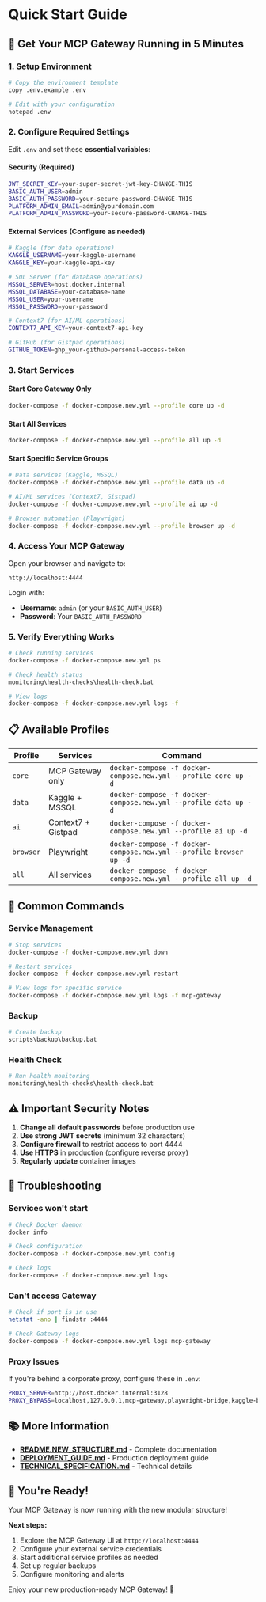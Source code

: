 # Quick Start Guide

## 🚀 Get Your MCP Gateway Running in 5 Minutes

### 1. Setup Environment
```bash
# Copy the environment template
copy .env.example .env

# Edit with your configuration
notepad .env
```

### 2. Configure Required Settings

Edit `.env` and set these **essential variables**:

#### Security (Required)
```bash
JWT_SECRET_KEY=your-super-secret-jwt-key-CHANGE-THIS
BASIC_AUTH_USER=admin
BASIC_AUTH_PASSWORD=your-secure-password-CHANGE-THIS
PLATFORM_ADMIN_EMAIL=admin@yourdomain.com
PLATFORM_ADMIN_PASSWORD=your-secure-password-CHANGE-THIS
```

#### External Services (Configure as needed)
```bash
# Kaggle (for data operations)
KAGGLE_USERNAME=your-kaggle-username
KAGGLE_KEY=your-kaggle-api-key

# SQL Server (for database operations)
MSSQL_SERVER=host.docker.internal
MSSQL_DATABASE=your-database-name
MSSQL_USER=your-username
MSSQL_PASSWORD=your-password

# Context7 (for AI/ML operations)
CONTEXT7_API_KEY=your-context7-api-key

# GitHub (for Gistpad operations)
GITHUB_TOKEN=ghp_your-github-personal-access-token
```

### 3. Start Services

#### Start Core Gateway Only
```bash
docker-compose -f docker-compose.new.yml --profile core up -d
```

#### Start All Services
```bash
docker-compose -f docker-compose.new.yml --profile all up -d
```

#### Start Specific Service Groups
```bash
# Data services (Kaggle, MSSQL)
docker-compose -f docker-compose.new.yml --profile data up -d

# AI/ML services (Context7, Gistpad)
docker-compose -f docker-compose.new.yml --profile ai up -d

# Browser automation (Playwright)
docker-compose -f docker-compose.new.yml --profile browser up -d
```

### 4. Access Your MCP Gateway

Open your browser and navigate to:
```
http://localhost:4444
```

Login with:
- **Username**: `admin` (or your `BASIC_AUTH_USER`)
- **Password**: Your `BASIC_AUTH_PASSWORD`

### 5. Verify Everything Works

```bash
# Check running services
docker-compose -f docker-compose.new.yml ps

# Check health status
monitoring\health-checks\health-check.bat

# View logs
docker-compose -f docker-compose.new.yml logs -f
```

## 📋 Available Profiles

| Profile | Services | Command |
|---------|----------|---------|
| `core` | MCP Gateway only | `docker-compose -f docker-compose.new.yml --profile core up -d` |
| `data` | Kaggle + MSSQL | `docker-compose -f docker-compose.new.yml --profile data up -d` |
| `ai` | Context7 + Gistpad | `docker-compose -f docker-compose.new.yml --profile ai up -d` |
| `browser` | Playwright | `docker-compose -f docker-compose.new.yml --profile browser up -d` |
| `all` | All services | `docker-compose -f docker-compose.new.yml --profile all up -d` |

## 🔧 Common Commands

### Service Management
```bash
# Stop services
docker-compose -f docker-compose.new.yml down

# Restart services
docker-compose -f docker-compose.new.yml restart

# View logs for specific service
docker-compose -f docker-compose.new.yml logs -f mcp-gateway
```

### Backup
```bash
# Create backup
scripts\backup\backup.bat
```

### Health Check
```bash
# Run health monitoring
monitoring\health-checks\health-check.bat
```

## ⚠️ Important Security Notes

1. **Change all default passwords** before production use
2. **Use strong JWT secrets** (minimum 32 characters)
3. **Configure firewall** to restrict access to port 4444
4. **Use HTTPS** in production (configure reverse proxy)
5. **Regularly update** container images

## 🐛 Troubleshooting

### Services won't start
```bash
# Check Docker daemon
docker info

# Check configuration
docker-compose -f docker-compose.new.yml config

# Check logs
docker-compose -f docker-compose.new.yml logs
```

### Can't access Gateway
```bash
# Check if port is in use
netstat -ano | findstr :4444

# Check Gateway logs
docker-compose -f docker-compose.new.yml logs mcp-gateway
```

### Proxy Issues
If you're behind a corporate proxy, configure these in `.env`:
```bash
PROXY_SERVER=http://host.docker.internal:3128
PROXY_BYPASS=localhost,127.0.0.1,mcp-gateway,playwright-bridge,kaggle-bridge,gistpad-bridge,context7-bridge,mssql-bridge
```

## 📚 More Information

- **[README.NEW_STRUCTURE.md](README.NEW_STRUCTURE.md)** - Complete documentation
- **[DEPLOYMENT_GUIDE.md](DEPLOYMENT_GUIDE.md)** - Production deployment guide
- **[TECHNICAL_SPECIFICATION.md](TECHNICAL_SPECIFICATION.md)** - Technical details

## 🎉 You're Ready!

Your MCP Gateway is now running with the new modular structure! 

**Next steps:**
1. Explore the MCP Gateway UI at `http://localhost:4444`
2. Configure your external service credentials
3. Start additional service profiles as needed
4. Set up regular backups
5. Configure monitoring and alerts

Enjoy your new production-ready MCP Gateway! 🚀